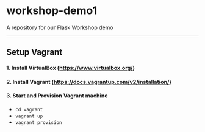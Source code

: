 # workshop-demo1
A repository for our Flask Workshop demo

------

## Setup Vagrant

#### 1. Install VirtualBox (https://www.virtualbox.org/)
#### 2. Install Vagrant (https://docs.vagrantup.com/v2/installation/)
#### 3. Start and Provision Vagrant machine 
* `cd vagrant`
* `vagrant up`
* `vagrant provision`
